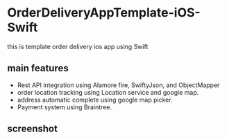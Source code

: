 # OrderDeliveryAppTemplate-iOS-Swift
this is template order delivery ios app using Swift <br>

## main features
- Rest API integration using Alamore fire, SwiftyJson, and ObjectMapper
- order location tracking using Location service and google map.
- address automatic complete using google map picker.
- Payment system using Braintree.

## screenshot
